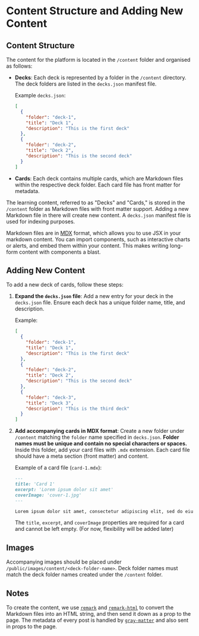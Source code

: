 # Content Structure and Adding New Content

## Content Structure

The content for the platform is located in the `/content` folder and organised as follows:

- **Decks**: Each deck is represented by a folder in the `/content` directory. The deck folders are listed in the `decks.json` manifest file.

  Example `decks.json`:
  ```json
  [
    {
      "folder": "deck-1",
      "title": "Deck 1",
      "description": "This is the first deck"
    },
    {
      "folder": "deck-2",
      "title": "Deck 2",
      "description": "This is the second deck"
    }
  ]
  ```

- **Cards**: Each deck contains multiple cards, which are Markdown files within the respective deck folder. Each card file has front matter for metadata.

The learning content, referred to as "Decks" and "Cards," is stored in the `/content` folder as Markdown files with front matter support. Adding a new Markdown file in there will create new content. A `decks.json` manifest file is used for indexing purposes.

Markdown files are in [MDX](https://mdxjs.com/docs/what-is-mdx/) format, which allows you to use JSX in your markdown content. You can import components, such as interactive charts or alerts, and embed them within your content. This makes writing long-form content with components a blast.

## Adding New Content

To add a new deck of cards, follow these steps:

1. **Expand the `decks.json` file**: Add a new entry for your deck in the `decks.json` file. Ensure each deck has a unique folder name, title, and description.

   Example:
   ```json
   [
     {
       "folder": "deck-1",
       "title": "Deck 1",
       "description": "This is the first deck"
     },
     {
       "folder": "deck-2",
       "title": "Deck 2",
       "description": "This is the second deck"
     },
     {
       "folder": "deck-3",
       "title": "Deck 3",
       "description": "This is the third deck"
     }
   ]
   ```

2. **Add accompanying cards in MDX format**: Create a new folder under `/content` matching the `folder` name specified in `decks.json`. **Folder names must be unique and contain no special characters or spaces.** Inside this folder, add your card files with `.mdx` extension. Each card file should have a meta section (front matter) and content.

   Example of a card file (`card-1.mdx`):
   ```md
   ---
   title: 'Card 1'
   excerpt: 'Lorem ipsum dolor sit amet'
   coverImage: 'cover-1.jpg'
   ---

   Lorem ipsum dolor sit amet, consectetur adipiscing elit, sed do eiusmod tempor incididunt ut labore et dolore magna aliqua.
   ```

   The `title`, `excerpt`, and `coverImage` properties are required for a card and cannot be left empty. (For now, flexibility will be added later)

## Images

Accompanying images should be placed under `/public/images/content/<deck-folder-name>`. Deck folder names must match the deck folder names created under the `/content` folder.

## Notes

To create the content, we use [`remark`](https://github.com/remarkjs/remark) and [`remark-html`](https://github.com/remarkjs/remark-html) to convert the Markdown files into an HTML string, and then send it down as a prop to the page. The metadata of every post is handled by [`gray-matter`](https://github.com/jonschlinkert/gray-matter) and also sent in props to the page.